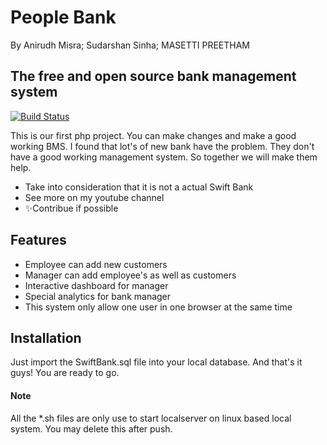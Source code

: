 # People Bank

By Anirudh Misra; Sudarshan Sinha; MASETTI PREETHAM 
## The free and open source bank management system

[![Build Status](https://travis-ci.org/joemccann/dillinger.svg?branch=master)](https://youtu.be/_n7Z97n_neg)

This is our first php project. You can make changes and make a good working BMS. I found that lot's of new bank have the problem. They don't have a good working management system. So together we will make them help. 

- Take into consideration that it is not a actual Swift Bank 
- See more on my youtube channel
- ✨Contribue if possible

## Features

- Employee can add new customers
- Manager can add employee's as well as customers
- Interactive dashboard for manager
- Special analytics for bank manager
- This system only allow one user in one browser at the same time


## Installation

Just import the SwiftBank.sql file into your local database.
And that's it guys!
You are ready to go.

#### Note
All the *.sh files are only use to start localserver on linux based local system.
You may delete this after push.

